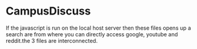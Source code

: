 # CampusDiscuss
If the javascript is run on the local host server then these files opens up a search are from where you can directly access google, youtube and reddit.the 3 files are interconnected.
